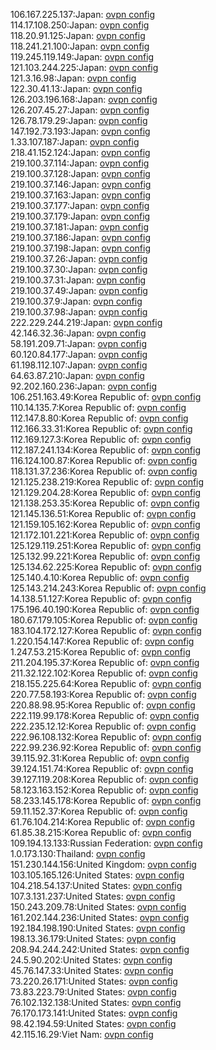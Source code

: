106.167.225.137:Japan: [ovpn config](vpn/106_167_225_137.ovpn)  
114.17.108.250:Japan: [ovpn config](vpn/114_17_108_250.ovpn)  
118.20.91.125:Japan: [ovpn config](vpn/118_20_91_125.ovpn)  
118.241.21.100:Japan: [ovpn config](vpn/118_241_21_100.ovpn)  
119.245.119.149:Japan: [ovpn config](vpn/119_245_119_149.ovpn)  
121.103.244.225:Japan: [ovpn config](vpn/121_103_244_225.ovpn)  
121.3.16.98:Japan: [ovpn config](vpn/121_3_16_98.ovpn)  
122.30.41.13:Japan: [ovpn config](vpn/122_30_41_13.ovpn)  
126.203.196.168:Japan: [ovpn config](vpn/126_203_196_168.ovpn)  
126.207.45.27:Japan: [ovpn config](vpn/126_207_45_27.ovpn)  
126.78.179.29:Japan: [ovpn config](vpn/126_78_179_29.ovpn)  
147.192.73.193:Japan: [ovpn config](vpn/147_192_73_193.ovpn)  
1.33.107.187:Japan: [ovpn config](vpn/1_33_107_187.ovpn)  
218.41.152.124:Japan: [ovpn config](vpn/218_41_152_124.ovpn)  
219.100.37.114:Japan: [ovpn config](vpn/219_100_37_114.ovpn)  
219.100.37.128:Japan: [ovpn config](vpn/219_100_37_128.ovpn)  
219.100.37.146:Japan: [ovpn config](vpn/219_100_37_146.ovpn)  
219.100.37.163:Japan: [ovpn config](vpn/219_100_37_163.ovpn)  
219.100.37.177:Japan: [ovpn config](vpn/219_100_37_177.ovpn)  
219.100.37.179:Japan: [ovpn config](vpn/219_100_37_179.ovpn)  
219.100.37.181:Japan: [ovpn config](vpn/219_100_37_181.ovpn)  
219.100.37.186:Japan: [ovpn config](vpn/219_100_37_186.ovpn)  
219.100.37.198:Japan: [ovpn config](vpn/219_100_37_198.ovpn)  
219.100.37.26:Japan: [ovpn config](vpn/219_100_37_26.ovpn)  
219.100.37.30:Japan: [ovpn config](vpn/219_100_37_30.ovpn)  
219.100.37.31:Japan: [ovpn config](vpn/219_100_37_31.ovpn)  
219.100.37.49:Japan: [ovpn config](vpn/219_100_37_49.ovpn)  
219.100.37.9:Japan: [ovpn config](vpn/219_100_37_9.ovpn)  
219.100.37.98:Japan: [ovpn config](vpn/219_100_37_98.ovpn)  
222.229.244.219:Japan: [ovpn config](vpn/222_229_244_219.ovpn)  
42.146.32.36:Japan: [ovpn config](vpn/42_146_32_36.ovpn)  
58.191.209.71:Japan: [ovpn config](vpn/58_191_209_71.ovpn)  
60.120.84.177:Japan: [ovpn config](vpn/60_120_84_177.ovpn)  
61.198.112.107:Japan: [ovpn config](vpn/61_198_112_107.ovpn)  
64.63.87.210:Japan: [ovpn config](vpn/64_63_87_210.ovpn)  
92.202.160.236:Japan: [ovpn config](vpn/92_202_160_236.ovpn)  
106.251.163.49:Korea Republic of: [ovpn config](vpn/106_251_163_49.ovpn)  
110.14.135.7:Korea Republic of: [ovpn config](vpn/110_14_135_7.ovpn)  
112.147.8.80:Korea Republic of: [ovpn config](vpn/112_147_8_80.ovpn)  
112.166.33.31:Korea Republic of: [ovpn config](vpn/112_166_33_31.ovpn)  
112.169.127.3:Korea Republic of: [ovpn config](vpn/112_169_127_3.ovpn)  
112.187.241.134:Korea Republic of: [ovpn config](vpn/112_187_241_134.ovpn)  
116.124.100.87:Korea Republic of: [ovpn config](vpn/116_124_100_87.ovpn)  
118.131.37.236:Korea Republic of: [ovpn config](vpn/118_131_37_236.ovpn)  
121.125.238.219:Korea Republic of: [ovpn config](vpn/121_125_238_219.ovpn)  
121.129.204.28:Korea Republic of: [ovpn config](vpn/121_129_204_28.ovpn)  
121.138.253.35:Korea Republic of: [ovpn config](vpn/121_138_253_35.ovpn)  
121.145.136.51:Korea Republic of: [ovpn config](vpn/121_145_136_51.ovpn)  
121.159.105.162:Korea Republic of: [ovpn config](vpn/121_159_105_162.ovpn)  
121.172.101.221:Korea Republic of: [ovpn config](vpn/121_172_101_221.ovpn)  
125.129.119.251:Korea Republic of: [ovpn config](vpn/125_129_119_251.ovpn)  
125.132.99.221:Korea Republic of: [ovpn config](vpn/125_132_99_221.ovpn)  
125.134.62.225:Korea Republic of: [ovpn config](vpn/125_134_62_225.ovpn)  
125.140.4.10:Korea Republic of: [ovpn config](vpn/125_140_4_10.ovpn)  
125.143.214.243:Korea Republic of: [ovpn config](vpn/125_143_214_243.ovpn)  
14.138.51.127:Korea Republic of: [ovpn config](vpn/14_138_51_127.ovpn)  
175.196.40.190:Korea Republic of: [ovpn config](vpn/175_196_40_190.ovpn)  
180.67.179.105:Korea Republic of: [ovpn config](vpn/180_67_179_105.ovpn)  
183.104.172.127:Korea Republic of: [ovpn config](vpn/183_104_172_127.ovpn)  
1.220.154.147:Korea Republic of: [ovpn config](vpn/1_220_154_147.ovpn)  
1.247.53.215:Korea Republic of: [ovpn config](vpn/1_247_53_215.ovpn)  
211.204.195.37:Korea Republic of: [ovpn config](vpn/211_204_195_37.ovpn)  
211.32.122.102:Korea Republic of: [ovpn config](vpn/211_32_122_102.ovpn)  
218.155.225.64:Korea Republic of: [ovpn config](vpn/218_155_225_64.ovpn)  
220.77.58.193:Korea Republic of: [ovpn config](vpn/220_77_58_193.ovpn)  
220.88.98.95:Korea Republic of: [ovpn config](vpn/220_88_98_95.ovpn)  
222.119.99.178:Korea Republic of: [ovpn config](vpn/222_119_99_178.ovpn)  
222.235.12.12:Korea Republic of: [ovpn config](vpn/222_235_12_12.ovpn)  
222.96.108.132:Korea Republic of: [ovpn config](vpn/222_96_108_132.ovpn)  
222.99.236.92:Korea Republic of: [ovpn config](vpn/222_99_236_92.ovpn)  
39.115.92.31:Korea Republic of: [ovpn config](vpn/39_115_92_31.ovpn)  
39.124.151.74:Korea Republic of: [ovpn config](vpn/39_124_151_74.ovpn)  
39.127.119.208:Korea Republic of: [ovpn config](vpn/39_127_119_208.ovpn)  
58.123.163.152:Korea Republic of: [ovpn config](vpn/58_123_163_152.ovpn)  
58.233.145.178:Korea Republic of: [ovpn config](vpn/58_233_145_178.ovpn)  
59.11.152.37:Korea Republic of: [ovpn config](vpn/59_11_152_37.ovpn)  
61.76.104.214:Korea Republic of: [ovpn config](vpn/61_76_104_214.ovpn)  
61.85.38.215:Korea Republic of: [ovpn config](vpn/61_85_38_215.ovpn)  
109.194.13.133:Russian Federation: [ovpn config](vpn/109_194_13_133.ovpn)  
1.0.173.130:Thailand: [ovpn config](vpn/1_0_173_130.ovpn)  
151.230.144.156:United Kingdom: [ovpn config](vpn/151_230_144_156.ovpn)  
103.105.165.126:United States: [ovpn config](vpn/103_105_165_126.ovpn)  
104.218.54.137:United States: [ovpn config](vpn/104_218_54_137.ovpn)  
107.3.131.237:United States: [ovpn config](vpn/107_3_131_237.ovpn)  
150.243.209.78:United States: [ovpn config](vpn/150_243_209_78.ovpn)  
161.202.144.236:United States: [ovpn config](vpn/161_202_144_236.ovpn)  
192.184.198.190:United States: [ovpn config](vpn/192_184_198_190.ovpn)  
198.13.36.179:United States: [ovpn config](vpn/198_13_36_179.ovpn)  
208.94.244.242:United States: [ovpn config](vpn/208_94_244_242.ovpn)  
24.5.90.202:United States: [ovpn config](vpn/24_5_90_202.ovpn)  
45.76.147.33:United States: [ovpn config](vpn/45_76_147_33.ovpn)  
73.220.26.171:United States: [ovpn config](vpn/73_220_26_171.ovpn)  
73.83.223.79:United States: [ovpn config](vpn/73_83_223_79.ovpn)  
76.102.132.138:United States: [ovpn config](vpn/76_102_132_138.ovpn)  
76.170.173.141:United States: [ovpn config](vpn/76_170_173_141.ovpn)  
98.42.194.59:United States: [ovpn config](vpn/98_42_194_59.ovpn)  
42.115.16.29:Viet Nam: [ovpn config](vpn/42_115_16_29.ovpn)  
